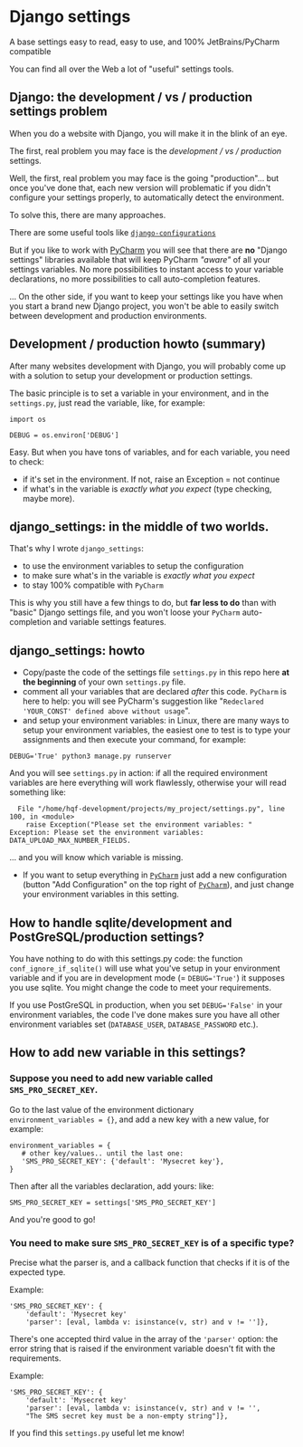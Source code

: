 # Django settings
A base settings easy to read, easy to use, and 100% JetBrains/PyCharm compatible


You can find all over the Web a lot of "useful" settings tools.

## Django: the development / vs / production settings problem
When you do a website with Django, you will make it in the blink of an eye.

The first, real problem you may face is the *development / vs / production*
settings.

Well, the first, real problem you may face is the going "production"...
but once you've done that, each new version will problematic if you
didn't configure your settings properly, to automatically detect the
environment.

To solve this, there are many approaches.

There are some useful tools like [`django-configurations`][1]

But if you like to work with [PyCharm][2] you will see that there are
**no** "Django settings" libraries available that will keep PyCharm *"aware"* of
all your settings variables. No more possibilities to instant access to 
your variable declarations, no more possibilities to call auto-completion
features.

... On the other side, if you want to keep your settings like you have
when you start a brand new Django project, you won't be able to easily
switch between development and production environments.   

## Development / production howto (summary)
After many websites development with Django, you will probably come up with
a solution to setup your development or production settings.

The basic principle is to set a variable in your environment, and in the
`settings.py`, just read the variable, like, for example:
```
import os

DEBUG = os.environ['DEBUG']
```

Easy. But when you have tons of variables, and for each variable, you
need to check:

- if it's set in the environment. If not, raise an Exception = not continue
- if what's in the variable is *exactly what you expect* (type checking, maybe
more).

## django_settings: in the middle of two worlds. 
That's why I wrote `django_settings`:
- to use the environment variables to setup the configuration
- to make sure what's in the variable is *exactly what you expect*
- to stay 100% compatible with `PyCharm`


This is why you still have a few things to do, but **far less to do**
than with "basic" Django settings file, and you won't loose your `PyCharm`
auto-completion and variable settings features.

## django_settings: howto 
- Copy/paste the code of the settings file `settings.py` in this repo here
  **at the beginning** of your own `settings.py` file.
- comment all your variables that are declared *after* this code. `PyCharm`
  is here to help: you will see PyCharm's suggestion like
  "`Redeclared 'YOUR_CONST' defined above without usage`".
- and setup your environment variables: in Linux, there are many ways to
  setup your environment variables, the easiest one to test is to type
  your assignments and then execute your command, for example:
```
DEBUG='True' python3 manage.py runserver
```

And you will see `settings.py` in action: if all the required environment
variables are here everything will work flawlessly, otherwise your will
read something like:

```
  File "/home/hqf-development/projects/my_project/settings.py", line 100, in <module>
    raise Exception("Please set the environment variables: "
Exception: Please set the environment variables: DATA_UPLOAD_MAX_NUMBER_FIELDS.
```

... and you will know which variable is missing.

- If you want to setup everything in [`PyCharm`][2] just add a new
configuration (button "Add Configuration" on the top right of 
[`PyCharm`][2]), and just change your environment variables in this
setting.

## How to handle sqlite/development and PostGreSQL/production settings?
You have nothing to do with this settings.py code: the function
`conf_ignore_if_sqlite()` will use what you've setup in your environment
variable and if you are in development mode (= `DEBUG='True'`) it supposes
you use sqlite. You might change the code to meet your requirements.

If you use PostGreSQL in production, when you set `DEBUG='False'` in
your environment variables, the code I've done makes sure you have
all other environment variables set (`DATABASE_USER`, `DATABASE_PASSWORD`
etc.).

## How to add new variable in this settings?

### Suppose you need to add new variable called `SMS_PRO_SECRET_KEY`.

Go to the last value of the environment dictionary  
`environment_variables = {}`, and add a new key with a new value,
for example:

```
environment_variables = {
   # other key/values.. until the last one:
   'SMS_PRO_SECRET_KEY': {'default': 'Mysecret key'},
}
```
Then after all the variables declaration, add yours: like:

```
SMS_PRO_SECRET_KEY = settings['SMS_PRO_SECRET_KEY']
```

And you're good to go!

### You need to make sure `SMS_PRO_SECRET_KEY` is of a specific type?
Precise what the parser is, and a callback function that checks if
it is of the expected type.

Example:

```
'SMS_PRO_SECRET_KEY': {
    'default': 'Mysecret key'
    'parser': [eval, lambda v: isinstance(v, str) and v != '']},
```

There's one accepted third value in the array of the `'parser'` option:
the error string that is raised if the environment variable doesn't fit
with the requirements.

Example:

```
'SMS_PRO_SECRET_KEY': {
    'default': 'Mysecret key'
    'parser': [eval, lambda v: isinstance(v, str) and v != '',
    "The SMS secret key must be a non-empty string"]},
```

If you find this `settings.py` useful let me know! 

[1]: https://django-configurations.readthedocs.io/en/stable/`django-configurations` 
[2]: https://www.jetbrains.com/pycharm/